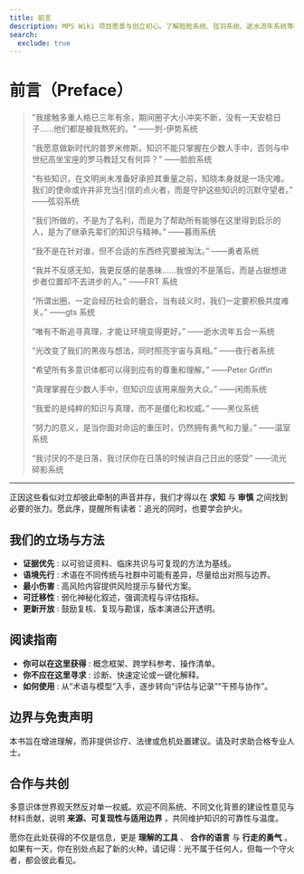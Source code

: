 ```yaml
---
title: 前言
description: MPS Wiki 项目愿景与创立初心。了解脸脸系统、弦羽系统、逝水流年系统等核心维护者的理念,以及项目从个人笔记到开放知识库的发展历程,探讨知识共享与责任守护的平衡
search:
  exclude: true
---
```


# 前言（Preface）

> "我接触多重人格已三年有余，期间圈子大小冲突不断，没有一天安稳日子……他们都是被我熬死的。" ——刿-伊势系统
>
> “我愿意做新时代的普罗米修斯。知识不能只掌握在少数人手中，否则与中世纪高坐宝座的罗马教廷又有何异？” ——脸脸系统
>
> “有些知识，在文明尚未准备好承担其重量之前，知晓本身就是一场灾难。我们的使命或许并非充当引信的点火者，而是守护这些知识的沉默守望者。” ——弦羽系统
>
> “我们所做的，不是为了名利，而是为了帮助所有能够在这里得到启示的人，是为了继承先辈们的知识与精神。” ——暮雨系统
>
> “我不是在针对谁，但不合适的东西终究要被淘汰。” ——勇者系统
>
> “我并不反感无知，我更反感的是愚昧……我恨的不是落后，而是占据想进步者位置却不去进步的人。” ——FRT 系统
>
> “所谓出圈，一定会经历社会的磨合，当有歧义时，我们一定要积极共度难关。” ——gts 系统
>
> “唯有不断追寻真理，才能让环境变得更好。” ——逝水流年五合一系统
>
> “光改变了我们的黑夜与想法，同时照亮宇宙与真相。” ——夜行者系统
>
> “希望所有多意识体都可以得到应有的尊重和理解。” ——Peter Griffin
>
> “真理掌握在少数人手中，但知识应该用来服务大众。” ——闲雨系统
>
> “我爱的是纯粹的知识与真理，而不是僵化和权威。” ——黑仪系统
>
> “努力的意义，是当你面对命运的重压时，仍然拥有勇气和力量。” ——温室系统
>
> “我讨厌的不是日落，我讨厌你在日落的时候讲自己日出的感受” ——流光碎影系统

---

正因这些看似对立却彼此牵制的声音并存，我们才得以在 **求知** 与 **审慎** 之间找到必要的张力。愿此序，提醒所有读者：追光的同时，也要学会护火。

## 我们的立场与方法

- **证据优先** : 以可验证资料、临床共识与可复现的方法为基线。
- **语境先行** : 术语在不同传统与社群中可能有差异，尽量给出对照与边界。
- **最小伤害** : 高风险内容提供风险提示与替代方案。
- **可迁移性** : 弱化神秘化叙述，强调流程与评估指标。
- **更新开放** : 鼓励复核、复现与勘误，版本演进公开透明。

## 阅读指南

- **你可以在这里获得** : 概念框架、跨学科参考、操作清单。
- **你不应在这里寻求** : 诊断、快速定论或一键化解释。
- **如何使用** : 从“术语与模型”入手，逐步转向“评估与记录”“干预与协作”。

## 边界与免责声明

本书旨在增进理解，而非提供诊疗、法律或危机处置建议。请及时求助合格专业人士。

## 合作与共创

多意识体世界观天然反对单一权威。欢迎不同系统、不同文化背景的建设性意见与材料贡献，说明 **来源、可复现性与适用边界** ，共同维护知识的可靠性与温度。

愿你在此处获得的不仅是信息，更是 **理解的工具** 、 **合作的语言** 与 **行走的勇气** 。
如果有一天，你在别处点起了新的火种，请记得：光不属于任何人，但每一个守火者，都会彼此看见。
